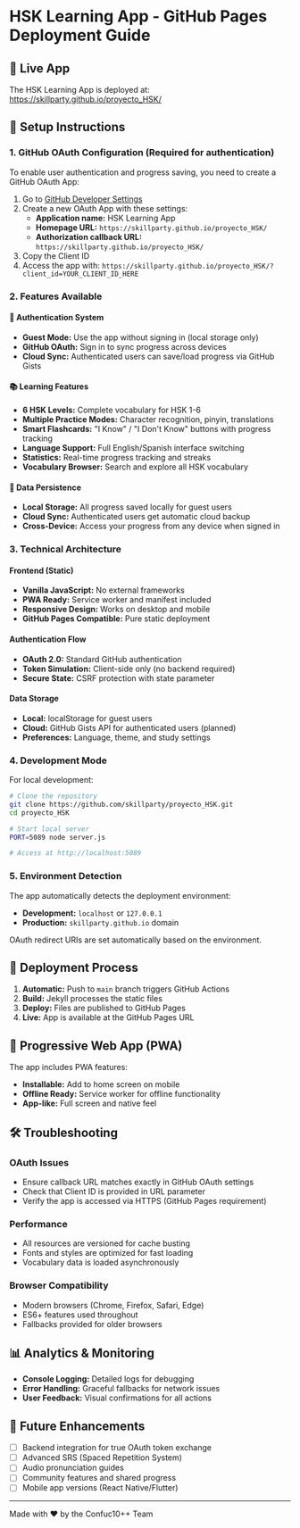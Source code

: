 # HSK Learning App - GitHub Pages Deployment Guide

## 🚀 Live App
The HSK Learning App is deployed at: https://skillparty.github.io/proyecto_HSK/

## 🔧 Setup Instructions

### 1. GitHub OAuth Configuration (Required for authentication)

To enable user authentication and progress saving, you need to create a GitHub OAuth App:

1. Go to [GitHub Developer Settings](https://github.com/settings/applications/new)
2. Create a new OAuth App with these settings:
   - **Application name:** HSK Learning App
   - **Homepage URL:** `https://skillparty.github.io/proyecto_HSK/`
   - **Authorization callback URL:** `https://skillparty.github.io/proyecto_HSK/`
3. Copy the Client ID
4. Access the app with: `https://skillparty.github.io/proyecto_HSK/?client_id=YOUR_CLIENT_ID_HERE`

### 2. Features Available

#### 🔐 Authentication System
- **Guest Mode:** Use the app without signing in (local storage only)
- **GitHub OAuth:** Sign in to sync progress across devices
- **Cloud Sync:** Authenticated users can save/load progress via GitHub Gists

#### 📚 Learning Features
- **6 HSK Levels:** Complete vocabulary for HSK 1-6
- **Multiple Practice Modes:** Character recognition, pinyin, translations
- **Smart Flashcards:** "I Know" / "I Don't Know" buttons with progress tracking
- **Language Support:** Full English/Spanish interface switching
- **Statistics:** Real-time progress tracking and streaks
- **Vocabulary Browser:** Search and explore all HSK vocabulary

#### 💾 Data Persistence
- **Local Storage:** All progress saved locally for guest users
- **Cloud Sync:** Authenticated users get automatic cloud backup
- **Cross-Device:** Access your progress from any device when signed in

### 3. Technical Architecture

#### Frontend (Static)
- **Vanilla JavaScript:** No external frameworks
- **PWA Ready:** Service worker and manifest included
- **Responsive Design:** Works on desktop and mobile
- **GitHub Pages Compatible:** Pure static deployment

#### Authentication Flow
- **OAuth 2.0:** Standard GitHub authentication
- **Token Simulation:** Client-side only (no backend required)
- **Secure State:** CSRF protection with state parameter

#### Data Storage
- **Local:** localStorage for guest users
- **Cloud:** GitHub Gists API for authenticated users (planned)
- **Preferences:** Language, theme, and study settings

### 4. Development Mode

For local development:
```bash
# Clone the repository
git clone https://github.com/skillparty/proyecto_HSK.git
cd proyecto_HSK

# Start local server
PORT=5089 node server.js

# Access at http://localhost:5089
```

### 5. Environment Detection

The app automatically detects the deployment environment:
- **Development:** `localhost` or `127.0.0.1`
- **Production:** `skillparty.github.io` domain

OAuth redirect URIs are set automatically based on the environment.

## 🔄 Deployment Process

1. **Automatic:** Push to `main` branch triggers GitHub Actions
2. **Build:** Jekyll processes the static files
3. **Deploy:** Files are published to GitHub Pages
4. **Live:** App is available at the GitHub Pages URL

## 📱 Progressive Web App (PWA)

The app includes PWA features:
- **Installable:** Add to home screen on mobile
- **Offline Ready:** Service worker for offline functionality
- **App-like:** Full screen and native feel

## 🛠️ Troubleshooting

### OAuth Issues
- Ensure callback URL matches exactly in GitHub OAuth settings
- Check that Client ID is provided in URL parameter
- Verify the app is accessed via HTTPS (GitHub Pages requirement)

### Performance
- All resources are versioned for cache busting
- Fonts and styles are optimized for fast loading
- Vocabulary data is loaded asynchronously

### Browser Compatibility
- Modern browsers (Chrome, Firefox, Safari, Edge)
- ES6+ features used throughout
- Fallbacks provided for older browsers

## 📊 Analytics & Monitoring

- **Console Logging:** Detailed logs for debugging
- **Error Handling:** Graceful fallbacks for network issues
- **User Feedback:** Visual confirmations for all actions

## 🔮 Future Enhancements

- [ ] Backend integration for true OAuth token exchange
- [ ] Advanced SRS (Spaced Repetition System)
- [ ] Audio pronunciation guides
- [ ] Community features and shared progress
- [ ] Mobile app versions (React Native/Flutter)

---

Made with ❤️ by the Confuc10++ Team
